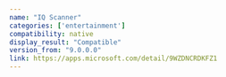```yaml
---
name: "IQ Scanner"
categories: ['entertainment']
compatibility: native
display_result: "Compatible"
version_from: "9.0.0.0"
link: https://apps.microsoft.com/detail/9WZDNCRDKFZ1
---
```

